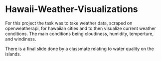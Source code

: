 # Hawaii-Weather-Visualizations

For this project the task was to take weather data, scraped on openweatherapi, for hawaiian cities and to then visualize current weather conditions. The main conditions being cloudiness, humidity, temperture, and windiness. 

There is a final slide done by a classmate relating to water quality on the islands. 